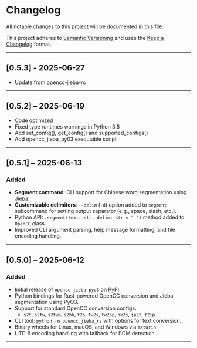 # Changelog

All notable changes to this project will be documented in this file.

This project adheres to [Semantic Versioning](https://semver.org/spec/v2.0.0.html) and uses the [Keep a Changelog](https://keepachangelog.com/en/1.0.0/) format.

---

## [0.5.3] - 2025-06-27
- Update from opencc-jieba-rs

---

## [0.5.2] – 2025-06-19
- Code optimized
- Fixed type runtimes warnings in Python 3.8
- Add set_config(), get_config() and supported_configs()
- Add opencc_jieba_py03 executable script

---

## [0.5.1] – 2025-06-13

### Added
- **Segment command**: CLI support for Chinese word segmentation using Jieba.
- **Customizable delimiters**: `--delim` (`-d`) option added to `segment` subcommand for setting output separator (e.g., space, slash, etc.).
- Python API: `.segment(text: str, delim: str = " ")` method added to `OpenCC` class.
- Improved CLI argument parsing, help message formatting, and file encoding handling.

---

## [0.5.0] – 2025-06-12

### Added
- Initial release of `opencc-jieba-pyo3` on PyPI.
- Python bindings for Rust-powered OpenCC conversion and Jieba segmentation using PyO3.
- Support for standard OpenCC conversion configs:
  - `s2t`, `s2tw`, `s2twp`, `s2hk`, `t2s`, `tw2s`, `tw2sp`, `hk2s`, `jp2t`, `t2jp`
- CLI tool: `python -m opencc_jieba_rs` with options for text conversion.
- Binary wheels for Linux, macOS, and Windows via `maturin`.
- UTF-8 encoding handling with fallback for BOM detection.

---
